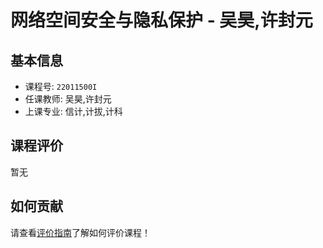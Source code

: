 # 网络空间安全与隐私保护 - 吴昊,许封元

## 基本信息

- 课程号: `22011500I`
- 任课教师: 吴昊,许封元
- 上课专业: 信计,计拔,计科

## 课程评价

暂无

## 如何贡献

请查看[评价指南](../how-to-comment.md)了解如何评价课程！
